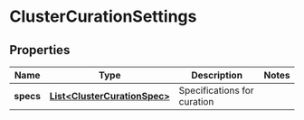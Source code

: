 # ClusterCurationSettings

## Properties
Name | Type | Description | Notes
------------ | ------------- | ------------- | -------------
**specs** | [**List&lt;ClusterCurationSpec&gt;**](ClusterCurationSpec.md) | Specifications for curation | 
